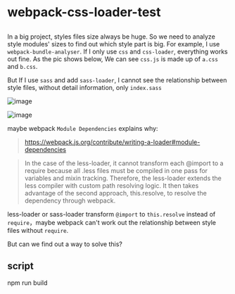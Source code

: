 # webpack-css-loader-test

##

In a big project, styles files size always be huge. So we need to analyze style modules' sizes to find out which style part is big. For example, I use `webpack-bundle-analyser`. If I only use `css` and `css-loader`, everything works out fine. As the pic shows below, We can see `css.js` is made up of `a.css` and `b.css`.

But If I use `sass` and add `sass-loader`, I cannot see the relationship between style files, without detail information, only `index.sass`

![image](https://user-images.githubusercontent.com/14990734/59660804-038e4980-91dc-11e9-813f-cac7a1c2a965.png)

![image](https://user-images.githubusercontent.com/14990734/59662345-50bfea80-91df-11e9-8bd7-b65ed46a130f.png)

maybe webpack `Module Dependencies` explains why:
> https://webpack.js.org/contribute/writing-a-loader#module-dependencies

> In the case of the less-loader, it cannot transform each @import to a require because all .less files must be compiled in one pass for variables and mixin tracking. Therefore, the less-loader extends the less compiler with custom path resolving logic. It then takes advantage of the second approach, this.resolve, to resolve the dependency through webpack.

less-loader or sass-loader transform `@import` to `this.resolve` instead of `require`，maybe webpack can't work out the relationship between style files without `require`. 

But can we find out a way to solve this?

## script
npm run build
